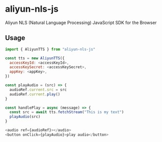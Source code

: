 # aliyun-nls-js
Aliyun NLS (Natural Language Processing) JavaScript SDK for the Browser

## Usage

```javascript
import { AliyunTTS } from "aliyun-nls-js"

const tts = new AliyunTTS({
  accessKeyId: <accessKeyId>,
  accessKeySecret: <accessKeySecret>,
  appKey: <appKey>,
})

const playAudio = (src) => {
  audioRef.current.src = src
  audioRef.current.play()
}

const handlePlay = async (message) => {
  const src = await tts.fetchStream("This is my text")
  playAudio(src)
}

<audio ref={audioRef}></audio>
<button onClick={playAudio}>play audio</button>
```
